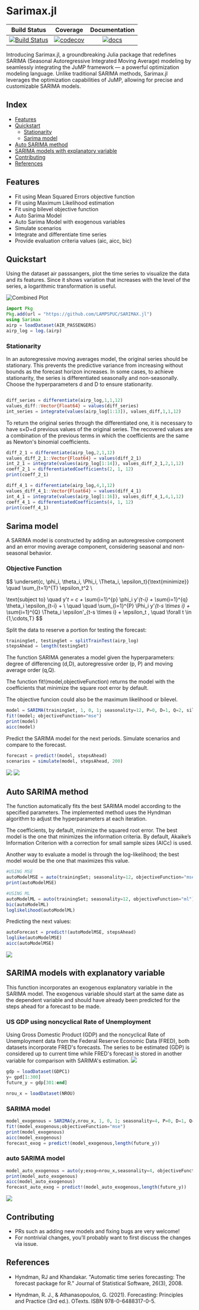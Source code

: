 [build-img]: https://github.com/LAMPSPUC/SARIMAX.jl/actions/workflows/ci.yml/badge.svg?branch=master
[build-url]: https://github.com/LAMPSPUC/SARIMAX.jl/actions/workflows/ci.yml

[codecov-img]: https://codecov.io/gh/LAMPSPUC/SARIMAX.jl/branch/master/graph/badge.svg?token=6Zhd8Jiub3
[codecov-url]: https://codecov.io/github/LAMPSPUC/SARIMAX.jl

[docs-img]: https://img.shields.io/badge/docs-latest-blue.svg
[docs-url]: https://lampspuc.github.io/SARIMAX.jl/dev/

# Sarimax.jl

| **Build Status** | **Coverage** | **Documentation** |
|:-----------------:|:-----------------:|:-----------------:|
| [![Build Status][build-img]][build-url] | [![codecov][codecov-img]][codecov-url]| [![docs][docs-img]][docs-url] |

Introducing Sarimax.jl, a groundbreaking Julia package that redefines SARIMA (Seasonal Autoregressive Integrated Moving Average) modeling by seamlessly integrating the JuMP framework — a powerful optimization modeling language. Unlike traditional SARIMA methods, Sarimax.jl leverages the optimization capabilities of JuMP, allowing for precise and customizable SARIMA models.

## Index
* [Features](#features)
* [Quickstart](#quickstart)
    * [Stationarity](#stationarity)
    * [Sarima model](#sarima-model)
* [Auto SARIMA method](#auto-sarima-method)
* [SARIMA models with explanatory variable](#sarima-models-with-explanatory-variable)
* [Contributing](#contributing)
* [References](#references)

## Features

* Fit using Mean Squared Errors objective function
* Fit using Maximum Likelihood estimation
* Fit using bilevel objective function
* Auto Sarima Model
* Auto Sarima Model with exogenous variables 
* Simulate scenarios
* Integrate and differentiate time series
* Provide evaluation criteria values (aic, aicc, bic)

## Quickstart
Using the dataset air passsangers, plot the time series to visualize the data and its features. 
Since it shows variation that increases with the level of the series, a logarithmic transformation is useful. 

![Combined Plot](docs/img/airp_plot.png)


```julia
import Pkg
Pkg.add(url = "https://github.com/LAMPSPUC/SARIMAX.jl")
using Sarimax
airp = loadDataset(AIR_PASSENGERS)
airp_log = log.(airp)
```

### Stationarity

In an autoregressive moving averages model, the original series should be stationary. This prevents the predictive variance from increasing without bounds as the forecast horizon increases. In some cases, to achieve stationarity, the series is differentiated seasonally and non-seasonally. Choose the hyperparameters d and D to ensure stationarity.



```julia

diff_series = differentiate(airp_log,1,1,12)
values_diff::Vector{Float64} = values(diff_series)
int_series = integrate(values(airp_log[1:13]), values_diff,1,1,12)

```
To return the original series through the differentiated one, it is necessary to have s×D+d previous values of the original series. The recovered values are a combination of the previous terms in which the coefficients are the same as Newton's binomial coefficients.  

```julia
diff_2_1 = differentiate(airp_log,2,1,12)
values_diff_2_1::Vector{Float64} = values(diff_2_1)
int_2_1 = integrate(values(airp_log[1:14]), values_diff_2_1,2,1,12)
coeff_2_1 = differentiatedCoefficients(2, 1, 12)
print(coeff_2_1)

diff_4_1 = differentiate(airp_log,4,1,12)
values_diff_4_1::Vector{Float64} = values(diff_4_1)
int_4_1 = integrate(values(airp_log[1:16]), values_diff_4_1,4,1,12)
coeff_4_1 = differentiatedCoefficients(4, 1, 12)
print(coeff_4_1)
```

## Sarima model 

A SARIMA model is constructed by adding an autoregressive component and an error moving average component, considering seasonal and non-seasonal behavior.

### Objective Function

$$
\underset{c, \phi_i, \theta_i, \Phi_i, \Theta_i, \epsilon_t}{\text{minimize}} \quad \sum_{t=1}^{T} \epsilon_t^2 \\

\text{subject to} \quad y'_t = c + \sum_{i=1}^{p} \phi_i y'_{t-i} + \sum_{i=1}^{q} \theta_i \epsilon_{t-i} + \\ \quad \quad \sum_{i=1}^{P} \Phi_i y'_{t-s \times i} + \sum_{i=1}^{Q} \Theta_i \epsilon'_{t-s \times i} + \epsilon_t , \quad \forall t \in \{1,\cdots,T\}
$$


Split the data to reserve a portion for testing the forecast: 

```julia
trainingSet, testingSet = splitTrainTest(airp_log)
stepsAhead = length(testingSet)

```


The function SARIMA generates a model given the hyperparameters: degree of differencing (d,D), autoregressive order (p, P) and moving average order (q,Q). 

The function fit!(model,objectiveFunction) returns the model with the coefficients that minimize the square root error by default.

The objective funcion could also be the maximum likelihood or bilevel. 

```julia
model = SARIMA(trainingSet, 1, 0, 1; seasonality=12, P=0, D=1, Q=2, silent=false, allowMean=false)
fit!(model; objectiveFunction="mse")
print(model)
aicc(model)
```

Predict the SARIMA model for the next  periods. Simulate scenarios and compare to the forecast. 

```julia
forecast = predict!(model, stepsAhead)
scenarios = simulate(model, stepsAhead, 200)
```
![](docs/img/sarimaAirp.png)
![](docs/img/simulatedScenariosForecast.png)
## Auto SARIMA method

The function automatically fits the best SARIMA model according to the specified parameters. The implemented method uses the Hyndman algorithm to adjust the hyperparameters at each iteration.

The coefficients, by default, minimize the squared root error. The best model is the one that minimizes the information criteria. By default, Akaike’s Information Criterion with a correction for small sample sizes (AICc) is used.

Another way to evaluate a model is through the log-likelihood; the best model would be the one that maximizes this value. 

```julia
#USING MSE
autoModelMSE = auto(trainingSet; seasonality=12, objectiveFunction="mse")
print(autoModelMSE)

#USING ML
autoModelML = auto(trainingSet; seasonality=12, objectiveFunction="ml")
bic(autoModelML)
loglikelihood(autoModelML)
```
Predicting the next values: 

```julia
autoForecast = predict!(autoModelMSE, stepsAhead)
loglike(autoModelMSE)
aicc(autoModelMSE)
```
![](docs/img/autoSarima.png)


## SARIMA models with explanatory variable

This function incorporates an exogenous explanatory variable in the SARIMA model. The exogenous variable should start at the same date as the dependent variable and should have already been predicted for the steps ahead for a forecast to be made. 

###  US GDP using noncyclical Rate of Unemployment
Using Gross Domestic Product (GDP) and the noncyclical Rate of Unemployment data from the Federal Reserve Economic Data (FRED), both datasets incorporate FRED's forecasts.  The series to be estimated (GDP) is considered up to current time while  FRED's forecast is stored in another variable for comparison with SARIMA's estimation. 
![](docs/img/gdp_nrou.png)


```julia
gdp = loadDataset(GDPC1)
y= gpd[1:300]
future_y = gdp[301:end]

nrou_x = loadDataset(NROU)
```


### SARIMA model

```julia 
model_exogenous = SARIMA(y,nrou_x, 1, 0, 1; seasonality=4, P=0, D=1, Q=1, silent=false, allowMean=false)
fit!(model_exogenous;objectiveFunction="mse")
print(model_exogenous)
aicc(model_exogenous)
forecast_exog = predict!(model_exogenous,length(future_y))
```
### auto SARIMA model

```julia 
model_auto_exogenous = auto(y;exog=nrou_x,seasonality=4, objectiveFunction="mse")
print(model_auto_exogenous)
aicc(model_auto_exogenous)
forecast_auto_exog = predict!(model_auto_exogenous,length(future_y))
```
![](docs/img/exog_models.png)


## Contributing

* PRs such as adding new models and fixing bugs are very welcome!
* For nontrivial changes, you'll probably want to first discuss the changes via issue.

## References 
- Hyndman, RJ and Khandakar. "Automatic time series forecasting: The forecast package for R." Journal of Statistical Software, 26(3), 2008.

- Hyndman, R. J., & Athanasopoulos, G. (2021). Forecasting: Principles and Practice (3rd ed.). OTexts. ISBN 978-0-6488317-0-5.